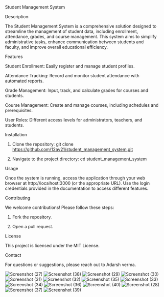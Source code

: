 Student Management System

Description


The Student Management System is a comprehensive solution designed to streamline the management of student data, including enrollment, attendance, grades, and course management. This system aims to simplify administrative tasks, enhance communication between students and faculty, and improve overall educational efficiency.

Features

Student Enrollment: Easily register and manage student profiles.

Attendance Tracking: Record and monitor student attendance with automated reports.

Grade Management: Input, track, and calculate grades for courses and students.

Course Management: Create and manage courses, including schedules and prerequisites.

User Roles: Different access levels for administrators, teachers, and students.


Installation

1. Clone the repository:
git clone https://github.com/12av21/student_management_system.git


2. Navigate to the project directory:
cd student_management_system


Usage

Once the system is running, access the application through your web browser at http://localhost:3000 (or the appropriate URL). Use the login credentials provided in the documentation to access different features.

Contributing

We welcome contributions! Please follow these steps:


1. Fork the repository.


5. Open a pull request.

License

This project is licensed under the MIT License.

Contact

For questions or suggestions, please reach out to Adarsh verma.

 ![Screenshot (27)](https://github.com/user-attachments/assets/ada5620b-e97c-451d-9386-d9b351ee615c)
 ![Screenshot (38)](https://github.com/user-attachments/assets/d7b5acba-cf00-4373-9748-86408a394537)
![Screenshot (29)](https://github.com/user-attachments/assets/0cd08e0b-028a-45ab-9e7d-dfeeec602573)
![Screenshot (30)](https://github.com/user-attachments/assets/329f71f7-35ed-42d4-87c6-429b79334601)
![Screenshot (31)](https://github.com/user-attachments/assets/6f7f6a72-498f-4cf5-bd04-884f41605439)
![Screenshot (32)](https://github.com/user-attachments/assets/c5244123-c6f0-4d45-a220-dcb5c7c1a65f)
![Screenshot (35)](https://github.com/user-attachments/assets/f2dfce0c-2d13-44d6-9688-64e4b7b714bd)
![Screenshot (33)](https://github.com/user-attachments/assets/6c04a9eb-e0c3-421d-86a8-94976a96d943)
![Screenshot (34)](https://github.com/user-attachments/assets/6bb29e9d-b2fc-431c-87be-c9a2636066ad)
![Screenshot (36)](https://github.com/user-attachments/assets/52a7ffcf-cf70-48ce-84b3-25b17091ba86)
![Screenshot (40)](https://github.com/user-attachments/assets/daa6fb84-9072-464b-b0cb-4164a3768d2d)
![Screenshot (28)](https://github.com/user-attachments/assets/6b3f11ed-7dac-46d8-939c-09b0d901245d)
![Screenshot (37)](https://github.com/user-attachments/assets/dc5ced8b-2c82-4023-9434-a464986bbeb9)
![Screenshot (39)](https://github.com/user-attachments/assets/a98b08fd-ee13-4f96-96ff-c94589f8c3b9)




